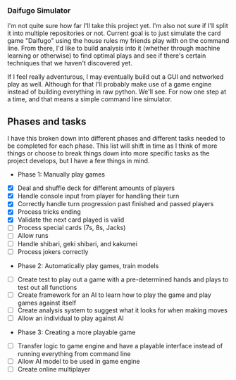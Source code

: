 ### Daifugo Simulator
I'm not quite sure how far I'll take this project yet. I'm also not sure if I'll split it into multiple repositories or not. Current goal is to just simulate the card game "Daifugo" using the house rules my friends play with on the command line. From there, I'd like to build analysis into it (whether through machine learning or otherwise) to find optimal plays and see if there's certain techniques that we haven't discovered yet.

If I feel really adventurous, I may eventually build out a GUI and networked play as well. Although for that I'll probably make use of a game engine instead of building everything in raw python. We'll see. For now one step at a time, and that means a simple command line simulator.

## Phases and tasks

I have this broken down into different phases and different tasks needed to be completed for each phase. This list will shift in time as I think of more things or choose to break things down into more specific tasks as the project develops, but I have a few things in mind.

- Phase 1: Manually play games
- [x] Deal and shuffle deck for different amounts of players
- [x] Handle console input from player for handling their turn
- [x] Correctly handle turn progression past finished and passed players
- [x] Process tricks ending
- [x] Validate the next card played is valid
- [ ] Process special cards (7s, 8s, Jacks)
- [ ] Allow runs
- [ ] Handle shibari, geki shibari, and kakumei
- [ ] Process jokers correctly

- Phase 2: Automatically play games, train models
- [ ] Create test to play out a game with a pre-determined hands and plays to test out all functions
- [ ] Create framework for an AI to learn how to play the game and play games against itself
- [ ] Create analysis system to suggest what it looks for when making moves
- [ ] Allow an individual to play against AI

- Phase 3: Creating a more playable game
- [ ] Transfer logic to game engine and have a playable interface instead of running everything from command line
- [ ] Allow AI model to be used in game engine
- [ ] Create online multiplayer
